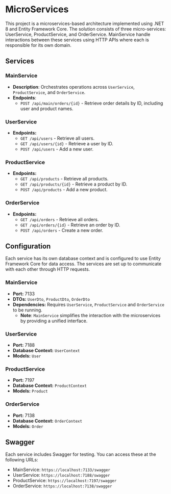 # MicroServices

This project is a microservices-based architecture implemented using .NET 8 and Entity Framework Core. The solution consists of three micro-services: UserService, ProductService, and OrderService. MainService handle interactions between these services using HTTP APIs where each is responsible for its own domain.

## Services

### MainService

- **Description**: Orchestrates operations across `UserService`, `ProductService`, and `OrderService`.
- **Endpoints**:
  - `POST /api/main/orders/{id}` - Retrieve order details by ID, including user and product names.

### UserService

- **Endpoints:**
  - `GET /api/users` - Retrieve all users.
  - `GET /api/users/{id}` - Retrieve a user by ID.
  - `POST /api/users` - Add a new user.

### ProductService

- **Endpoints:**
  - `GET /api/products` - Retrieve all products.
  - `GET /api/products/{id}` - Retrieve a product by ID.
  - `POST /api/products` - Add a new product.

### OrderService

- **Endpoints:**
  - `GET /api/orders` - Retrieve all orders.
  - `GET /api/orders/{id}` - Retrieve an order by ID.
  - `POST /api/orders` - Create a new order.

## Configuration

Each service has its own database context and is configured to use Entity Framework Core for data access. The services are set up to communicate with each other through HTTP requests.

### MainService

- **Port:** 7133
- **DTOs:** `UserDto`, `ProductDto`, `OrderDto`
- **Dependencies:** Requires `UserService`, `ProductService` and `OrderService` to be running.
  - **Note**: `MainService` simplifies the interaction with the microservices by providing a unified interface.

### UserService

- **Port:** 7188
- **Database Context:** `UserContext`
- **Models:** `User`

### ProductService

- **Port:** 7197
- **Database Context:** `ProductContext`
- **Models:** `Product`

### OrderService

- **Port:** 7138
- **Database Context:** `OrderContext`
- **Models:** `Order`

## Swagger

Each service includes Swagger for testing. You can access these at the following URLs:

- MainService: `https://localhost:7133/swagger`
- UserService: `https://localhost:7188/swagger`
- ProductService: `https://localhost:7197/swagger`
- OrderService: `https://localhost:7138/swagger`
